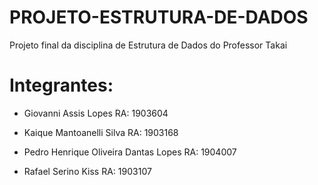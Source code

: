 # PROJETO-ESTRUTURA-DE-DADOS
Projeto final da disciplina de Estrutura de Dados do Professor Takai

# Integrantes:

- Giovanni Assis Lopes
RA: 1903604

- Kaique Mantoanelli Silva
RA: 1903168

- Pedro Henrique Oliveira Dantas Lopes
RA: 1904007

- Rafael Serino Kiss
RA: 1903107
